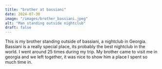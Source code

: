 ```yaml
---
title: "brother at bassiani"
date: 2024-07-30
image: "/images/brother_bassiani.jpeg"
alt: "Man standing outside nightclub"
draft: false
---
```


This is my brother standing outside of bassiani, a nightclub in Georgia. Bassiani is a really special place, its probably the best nightclub in the world. I went around 25 times during my trip. My brother came to visit me in georgia and we left together, it was nice to show him a place I spent so much time in. 